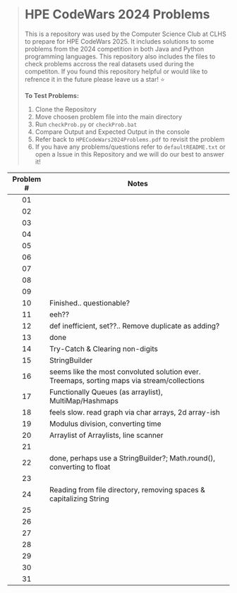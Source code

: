
> # HPE CodeWars 2024 Problems
> This is a repository was used by the Computer Science Club at CLHS to prepare for HPE CodeWars 2025. It includes solutions to some problems from the 2024 competition in both Java and Python programming languages. This repository also includes the files to check problems accross the real datasets used during the competiton. If you found this repository helpful or would like to refrence it in the future please leave us a star! :star:
> 
> __To Test Problems:__
> 1. Clone the Repository
> 2. Move choosen problem file into the main directory
> 3. Run ```checkProb.py``` or ```checkProb.bat```
> 4. Compare Output and Expected Output in the console
> 5. Refer back to `HPECodeWars2024Problems.pdf` to revisit the problem   
> 6. If you have any problems/questions refer to `defaultREADME.txt` or open a Issue in this Repository and we will do our best to answer it!


|Problem #|Notes|
|:---:|-----------|
|01||
|02||
|03||
|04||
|05||
|06||
|07||
|08||
|09||
|10|Finished.. questionable?|
|11|eeh??|
|12|def inefficient, set??.. Remove duplicate as adding?|
|13|done|
|14|Try-Catch & Clearing non-digits|
|15|StringBuilder|
|16|seems like the most convoluted solution ever. Treemaps, sorting maps via stream/collections|
|17|Functionally Queues (as arraylist), MultiMap/Hashmaps|
|18|feels slow. read graph via char arrays, 2d array-ish|
|19|Modulus division, converting time|
|20|Arraylist of Arraylists, line scanner|
|21||
|22| done, perhaps use a StringBuilder?; Math.round(), converting to float|
|23||
|24|Reading from file directory, removing spaces & capitalizing String|solved in python: used string manipulation methods and os to get files|
|25||
|26||
|27||
|28||
|29||
|30||
|31||
